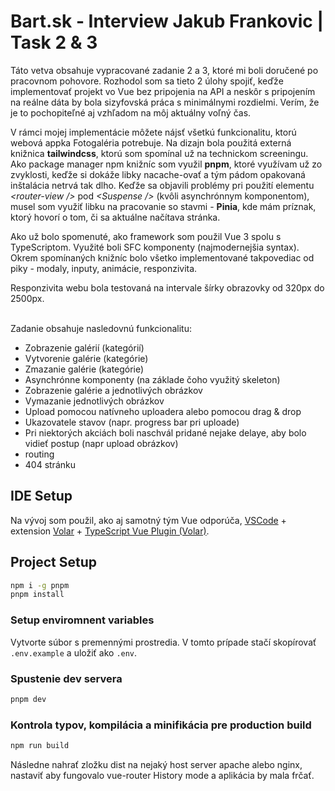 # Bart.sk - Interview Jakub Frankovic | Task 2 & 3

Táto vetva obsahuje vypracované zadanie 2 a 3, ktoré mi boli doručené po pracovnom pohovore. Rozhodol som sa tieto 2 úlohy spojiť, keďže implementovať projekt vo Vue bez pripojenia na API a neskôr s pripojením na reálne dáta by bola sizyfovská práca s minimálnymi rozdielmi. Verím, že je to pochopiteľné aj vzhľadom na môj aktuálny voľný čas.

V rámci mojej implementácie môžete nájsť všetkú funkcionalitu, ktorú webová appka Fotogaléria potrebuje. Na dizajn bola použitá externá knižnica <b>tailwindcss</b>, ktorú som spomínal už na technickom screeningu. Ako package manager npm knižníc som využil <b>pnpm</b>, ktoré využívam už zo zvyklosti, keďže si dokáže libky nacache-ovať a tým pádom opakovaná inštalácia netrvá tak dlho. Keďže sa objavili problémy pri použití elementu _<router-view \/>_ pod _\<Suspense \/>_ (kvôli asynchrónnym komponentom), musel som využiť libku na pracovanie so stavmi - <b>Pinia</b>, kde mám príznak, ktorý hovorí o tom, či sa aktuálne načítava stránka.

Ako už bolo spomenuté, ako framework som použil Vue 3 spolu s TypeScriptom. Využité boli SFC komponenty (najmodernejšia syntax). Okrem spomínaných knižníc bolo všetko implementované takpovediac od piky - modaly, inputy, animácie, responzivita.

Responzivita webu bola testovaná na intervale šírky obrazovky od 320px do 2500px.

<br>
Zadanie obsahuje nasledovnú funkcionalitu:

- Zobrazenie galérií (kategórií)
- Vytvorenie galérie (kategórie)
- Zmazanie galérie (kategórie)
- Asynchrónne komponenty (na základe čoho využitý skeleton)
- Zobrazenie galérie a jednotlivých obrázkov
- Vymazanie jednotlivých obrázkov
- Upload pomocou natívneho uploadera alebo pomocou drag & drop
- Ukazovatele stavov (napr. progress bar pri uploade)
- Pri niektorých akciách boli naschvál pridané nejake delaye, aby bolo vidieť postup (napr upload obrázkov)
- routing
- 404 stránku

## IDE Setup

Na vývoj som použil, ako aj samotný tým Vue odporúča, [VSCode](https://code.visualstudio.com/) + extension [Volar](https://marketplace.visualstudio.com/items?itemName=Vue.volar) + [TypeScript Vue Plugin (Volar)](https://marketplace.visualstudio.com/items?itemName=Vue.vscode-typescript-vue-plugin).

## Project Setup

```sh
npm i -g pnpm
pnpm install
```

### Setup enviromnent variables

Vytvorte súbor s premennými prostredia. V tomto prípade stačí skopírovať `.env.example` a uložiť ako `.env`.

### Spustenie dev servera

```sh
pnpm dev
```

### Kontrola typov, kompilácia a minifikácia pre production build

```sh
npm run build
```

Následne nahrať zložku dist na nejaký host server apache alebo nginx, nastaviť aby fungovalo vue-router History mode a aplikácia by mala frčať.
